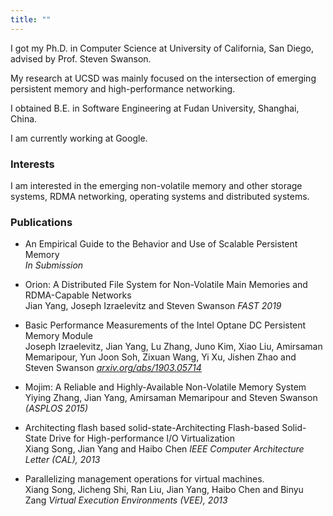 ```yaml
---
title: ""
---
```


I got my Ph.D. in Computer Science at University of California, San Diego, advised by Prof. Steven Swanson.

My research at UCSD was mainly focused on the intersection of emerging persistent memory and high-performance networking.

I obtained B.E. in Software Engineering at Fudan University, Shanghai, China.

I am currently working at Google.

### Interests

I am interested in the emerging non-volatile memory and other storage systems, RDMA networking, operating systems and distributed systems.

### Publications

- An Empirical Guide to the Behavior and Use of Scalable Persistent Memory<br>*In Submission*

- Orion: A Distributed File System for Non-Volatile Main Memories and RDMA-Capable Networks<br>Jian Yang, Joseph Izraelevitz and Steven Swanson *FAST 2019*

- Basic Performance Measurements of the Intel Optane DC Persistent Memory Module<br> Joseph Izraelevitz, Jian Yang, Lu Zhang, Juno Kim, Xiao Liu, Amirsaman Memaripour, Yun Joon Soh, Zixuan Wang, Yi Xu, Jishen Zhao and Steven Swanson *[arxiv.org/abs/1903.05714](https://arxiv.org/abs/1903.05714)*

- Mojim: A Reliable and Highly-Available Non-Volatile Memory System<br>Yiying Zhang, Jian Yang, Amirsaman Memaripour and Steven Swanson *(ASPLOS 2015)*

- Architecting flash based solid-state-Architecting Flash-based Solid-State Drive for High-performance I/O Virtualization<br>Xiang Song, Jian Yang and Haibo Chen *IEEE Computer Architecture Letter (CAL), 2013*

- Parallelizing management operations for virtual machines.<br> Xiang Song, Jicheng Shi, Ran Liu, Jian Yang, Haibo Chen and Binyu Zang *Virtual Execution Environments (VEE), 2013*
